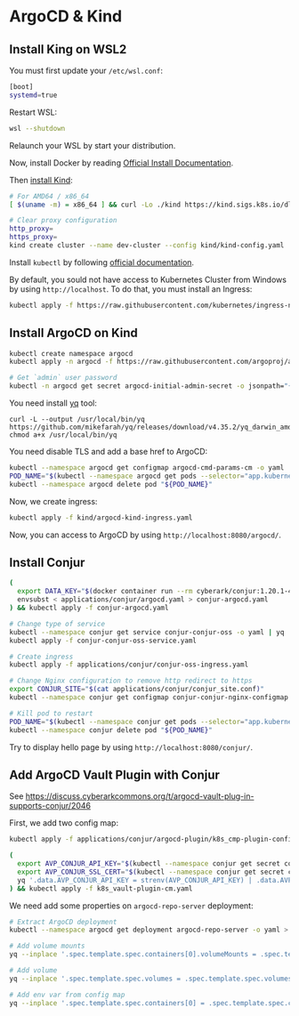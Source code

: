 # ArgoCD & Kind

## Install King on WSL2

You must first update your `/etc/wsl.conf`:
```sh
[boot]
systemd=true
```

Restart WSL:
```sh
wsl --shutdown
```

Relaunch your WSL by start your distribution.

Now, install Docker by reading [Official Install Documentation](https://docs.docker.com/engine/install/).

Then [install Kind](https://kind.sigs.k8s.io/docs/user/quick-start/#installing-from-release-binaries):
```sh
# For AMD64 / x86_64
[ $(uname -m) = x86_64 ] && curl -Lo ./kind https://kind.sigs.k8s.io/dl/v0.20.0/kind-linux-amd64

# Clear proxy configuration
http_proxy=
https_proxy=
kind create cluster --name dev-cluster --config kind/kind-config.yaml
```

Install `kubectl` by following [official documentation](https://kubernetes.io/fr/docs/tasks/tools/install-kubectl/).

By default, you sould not have access to Kubernetes Cluster from Windows by using `http://localhost`. To do that, you must install an Ingress:
```sh
kubectl apply -f https://raw.githubusercontent.com/kubernetes/ingress-nginx/main/deploy/static/provider/kind/deploy.yaml
```

## Install ArgoCD on Kind

```sh
kubectl create namespace argocd
kubectl apply -n argocd -f https://raw.githubusercontent.com/argoproj/argo-cd/stable/manifests/install.yaml

# Get `admin` user password
kubectl -n argocd get secret argocd-initial-admin-secret -o jsonpath="{.data.password}" | base64 -d
```

You need install [yq](https://mikefarah.gitbook.io/yq/) tool:
```shell
curl -L --output /usr/local/bin/yq https://github.com/mikefarah/yq/releases/download/v4.35.2/yq_darwin_amd64
chmod a+x /usr/local/bin/yq
```

You need disable TLS and add a base href to ArgoCD:
```sh
kubectl --namespace argocd get configmap argocd-cmd-params-cm -o yaml | yq '.data["server.basehref"] = "/argocd" | .data["server.insecure"] = "true"' > argocd-cmd-params-cm.yaml && kubectl apply -f argocd-cmd-params-cm.yaml
POD_NAME="$(kubectl --namespace argocd get pods --selector="app.kubernetes.io/name=argocd-server" -o jsonpath='{.items[0].metadata.name}')"
kubectl --namespace argocd delete pod "${POD_NAME}"
```

Now, we create ingress:
```sh
kubectl apply -f kind/argocd-kind-ingress.yaml
```

Now, you can access to ArgoCD by using `http://localhost:8080/argocd/`.

## Install Conjur

```sh
(
  export DATA_KEY="$(docker container run --rm cyberark/conjur:1.20.1-4405 data-key generate)"
  envsubst < applications/conjur/argocd.yaml > conjur-argocd.yaml
) && kubectl apply -f conjur-argocd.yaml

# Change type of service
kubectl --namespace conjur get service conjur-conjur-oss -o yaml | yq '.spec.ports = .spec.ports + {"name": "http", "port": 80, "protocol": "TCP", "targetPort": "http"} | del(.spec.clusterIP) | del(.spec.clusterIPs) | del(.spec.externalTrafficPolicy) | del(.spec.internalTrafficPolicy) | del(.spec.ipFamilies) | del(.spec.ipFamilyPolicy) | .spec.type = "ClusterIP"' > conjur-conjur-oss-service.yaml
kubectl apply -f conjur-conjur-oss-service.yaml

# Create ingress
kubectl apply -f applications/conjur/conjur-oss-ingress.yaml

# Change Nginx configuration to remove http redirect to https
export CONJUR_SITE="$(cat applications/conjur/conjur_site.conf)"
kubectl --namespace conjur get configmap conjur-conjur-nginx-configmap -o yaml | yq '.data.conjur_site = strenv(CONJUR_SITE)'

# Kill pod to restart
POD_NAME="$(kubectl --namespace conjur get pods --selector="app.kubernetes.io/name: conjur" -o jsonpath='{.items[0].metadata.name}')"
kubectl --namespace conjur delete pod "${POD_NAME}"
```

Try to display hello page by using `http://localhost:8080/conjur/`.

## Add ArgoCD Vault Plugin with Conjur

See https://discuss.cyberarkcommons.org/t/argocd-vault-plug-in-supports-conjur/2046

First, we add two config map:
```sh
kubectl apply -f applications/conjur/argocd-plugin/k8s_cmp-plugin-configmap.yaml

(
  export AVP_CONJUR_API_KEY="$(kubectl --namespace conjur get secret conjur-conjur-data-key -o yaml | yq '.data.key' | base64 -d)"
  export AVP_CONJUR_SSL_CERT="$(kubectl --namespace conjur get secret conjur-conjur-ssl-ca-cert -o yaml | yq '.data["tls.crt"]' | base64 -d)"
  yq '.data.AVP_CONJUR_API_KEY = strenv(AVP_CONJUR_API_KEY) | .data.AVP_CONJUR_SSL_CERT = strenv(AVP_CONJUR_SSL_CERT)' applications/conjur/argocd-plugin/k8s_vault-plugin-cm.yaml > k8s_vault-plugin-cm.yaml
) && kubectl apply -f k8s_vault-plugin-cm.yaml
```

We need add some properties on `argocd-repo-server` deployment:
```sh
# Extract ArgoCD deployment
kubectl --namespace argocd get deployment argocd-repo-server -o yaml > argocd-repo-server-deployment.yaml

# Add volume mounts
yq --inplace '.spec.template.spec.containers[0].volumeMounts = .spec.template.spec.containers[0].volumeMounts +  {"mountPath": "/home/argocd/cmp-server/config/plugin.yaml", "name": "cmp-plugin", "subPath": "avp.yaml"}' argocd-repo-server-deployment.yaml

# Add volume
yq --inplace '.spec.template.spec.volumes = .spec.template.spec.volumes +  {"name": "cmp-plugin", "configMap": {"name": "cmp-plugin", "defaultMode": 420}}' argocd-repo-server-deployment.yaml

# Add env var from config map
yq --inplace '.spec.template.spec.containers[0] = .spec.template.spec.containers[0] +  {"envFrom": [{"configMapRef": {"name": "vault-plugin-cm"}}]}' argocd-repo-server-deployment.yaml
```
